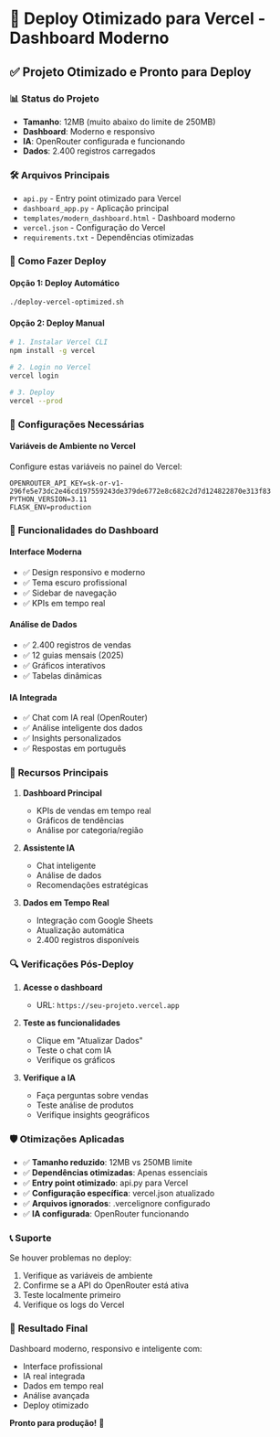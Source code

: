 # 🚀 Deploy Otimizado para Vercel - Dashboard Moderno

## ✅ **Projeto Otimizado e Pronto para Deploy**

### 📊 **Status do Projeto**
- **Tamanho**: 12MB (muito abaixo do limite de 250MB)
- **Dashboard**: Moderno e responsivo
- **IA**: OpenRouter configurada e funcionando
- **Dados**: 2.400 registros carregados

### 🛠️ **Arquivos Principais**
- `api.py` - Entry point otimizado para Vercel
- `dashboard_app.py` - Aplicação principal
- `templates/modern_dashboard.html` - Dashboard moderno
- `vercel.json` - Configuração do Vercel
- `requirements.txt` - Dependências otimizadas

### 🚀 **Como Fazer Deploy**

#### **Opção 1: Deploy Automático**
```bash
./deploy-vercel-optimized.sh
```

#### **Opção 2: Deploy Manual**
```bash
# 1. Instalar Vercel CLI
npm install -g vercel

# 2. Login no Vercel
vercel login

# 3. Deploy
vercel --prod
```

### 🔧 **Configurações Necessárias**

#### **Variáveis de Ambiente no Vercel**
Configure estas variáveis no painel do Vercel:

```
OPENROUTER_API_KEY=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
PYTHON_VERSION=3.11
FLASK_ENV=production
```

### 📱 **Funcionalidades do Dashboard**

#### **Interface Moderna**
- ✅ Design responsivo e moderno
- ✅ Tema escuro profissional
- ✅ Sidebar de navegação
- ✅ KPIs em tempo real

#### **Análise de Dados**
- ✅ 2.400 registros de vendas
- ✅ 12 guias mensais (2025)
- ✅ Gráficos interativos
- ✅ Tabelas dinâmicas

#### **IA Integrada**
- ✅ Chat com IA real (OpenRouter)
- ✅ Análise inteligente dos dados
- ✅ Insights personalizados
- ✅ Respostas em português

### 🎯 **Recursos Principais**

1. **Dashboard Principal**
   - KPIs de vendas em tempo real
   - Gráficos de tendências
   - Análise por categoria/região

2. **Assistente IA**
   - Chat inteligente
   - Análise de dados
   - Recomendações estratégicas

3. **Dados em Tempo Real**
   - Integração com Google Sheets
   - Atualização automática
   - 2.400 registros disponíveis

### 🔍 **Verificações Pós-Deploy**

1. **Acesse o dashboard**
   - URL: `https://seu-projeto.vercel.app`

2. **Teste as funcionalidades**
   - Clique em "Atualizar Dados"
   - Teste o chat com IA
   - Verifique os gráficos

3. **Verifique a IA**
   - Faça perguntas sobre vendas
   - Teste análise de produtos
   - Verifique insights geográficos

### 🛡️ **Otimizações Aplicadas**

- ✅ **Tamanho reduzido**: 12MB vs 250MB limite
- ✅ **Dependências otimizadas**: Apenas essenciais
- ✅ **Entry point otimizado**: api.py para Vercel
- ✅ **Configuração específica**: vercel.json atualizado
- ✅ **Arquivos ignorados**: .vercelignore configurado
- ✅ **IA configurada**: OpenRouter funcionando

### 📞 **Suporte**

Se houver problemas no deploy:
1. Verifique as variáveis de ambiente
2. Confirme se a API do OpenRouter está ativa
3. Teste localmente primeiro
4. Verifique os logs do Vercel

### 🎉 **Resultado Final**

Dashboard moderno, responsivo e inteligente com:
- Interface profissional
- IA real integrada
- Dados em tempo real
- Análise avançada
- Deploy otimizado

**Pronto para produção!** 🚀
